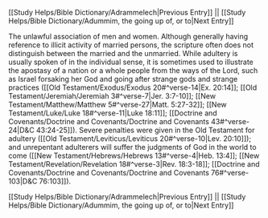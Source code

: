 [[Study Helps/Bible Dictionary/Adrammelech|Previous Entry]]  ||  [[Study Helps/Bible Dictionary/Adummim, the going up of, or to|Next Entry]]

 The unlawful association of men and women. Although generally having reference to illicit activity of married persons, the scripture often does not distinguish between the married and the unmarried. While adultery is usually spoken of in the individual sense, it is sometimes used to illustrate the apostasy of a nation or a whole people from the ways of the Lord, such as Israel forsaking her God and going after strange gods and strange practices ([[Old Testament/Exodus/Exodus 20#^verse-14|Ex. 20:14]]; [[Old Testament/Jeremiah/Jeremiah 3#^verse-7|Jer. 3:7-10]]; [[New Testament/Matthew/Matthew 5#^verse-27|Matt. 5:27-32]]; [[New Testament/Luke/Luke 18#^verse-11|Luke 18:11]]; [[Doctrine and Covenants/Doctrine and Covenants/Doctrine and Covenants 43#^verse-24|D&C 43:24-25]]). Severe penalties were given in the Old Testament for adultery ([[Old Testament/Leviticus/Leviticus 20#^verse-10|Lev. 20:10]]); and unrepentant adulterers will suffer the judgments of God in the world to come ([[New Testament/Hebrews/Hebrews 13#^verse-4|Heb. 13:4]]; [[New Testament/Revelation/Revelation 18#^verse-3|Rev. 18:3-18]]; [[Doctrine and Covenants/Doctrine and Covenants/Doctrine and Covenants 76#^verse-103|D&C 76:103]]).

[[Study Helps/Bible Dictionary/Adrammelech|Previous Entry]]  ||  [[Study Helps/Bible Dictionary/Adummim, the going up of, or to|Next Entry]]